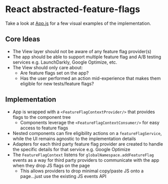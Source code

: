 # React abstracted-feature-flags
Take a look at [App.js](https://github.com/willrstern/react-feature-flags/blob/master/src/App.js) for a few visual examples of the implementation.
## Core Ideas

- The View layer should not be aware of any feature flag provider(s)
- The app should be able to support multiple feature flag and A/B testing services e.g. LaunchDarkly, Google Optimize, etc.
- The View should only care about:
  - Are feature flags set on the app?
  - Has the user performed an action mid-experience that makes them eligible for new tests/feature flags?

## Implementation

- App is wrapped with a `<FeatureFlagContextProvider/>` that provides flags to the component tree
  - Components leverage the `<FeatureFlagContextConsumer/>` for easy access to feature flags
- Nested components can fire eligibility actions on a `featureFlagService`, while the UI remains agnostic to the implementation details
- Adapters for each third party feature flag provider are created to handle the specific details for that service e.g. Google Optimize
- The `FeatureFlagContext` listens for `globalNamespace.addFeatureFlag` events as a way for third party providers to communicate with the app when they drop JS flags on the page
  - This allows providers to drop minimal copy/paste JS onto a page...just use the existing JS events API
